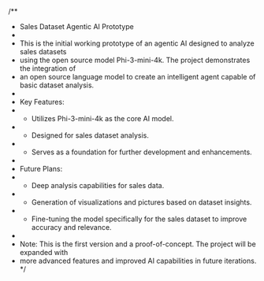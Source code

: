 /**
 * Sales Dataset Agentic AI Prototype
 *
 * This is the initial working prototype of an agentic AI designed to analyze sales datasets
 * using the open source model Phi-3-mini-4k. The project demonstrates the integration of
 * an open source language model to create an intelligent agent capable of basic dataset analysis.
 *
 * Key Features:
 * - Utilizes Phi-3-mini-4k as the core AI model.
 * - Designed for sales dataset analysis.
 * - Serves as a foundation for further development and enhancements.
 *
 * Future Plans:
 * - Deep analysis capabilities for sales data.
 * - Generation of visualizations and pictures based on dataset insights.
 * - Fine-tuning the model specifically for the sales dataset to improve accuracy and relevance.
 *
 * Note: This is the first version and a proof-of-concept. The project will be expanded with
 * more advanced features and improved AI capabilities in future iterations.
 */